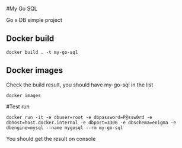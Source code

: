 #My Go SQL

Go x DB simple project

## Docker build
```
docker build . -t my-go-sql
```

## Docker images
Check the build result, you should have my-go-sql in the list
```
docker images 
```

#Test run
```
docker run -it -e dbuser=root -e dbpassword=P@ssw0rd -e dbhost=host.docker.internal -e dbport=3306 -e dbschema=enigma -e dbengine=mysql --name mygosql --rm my-go-sql
```
You should get the result on console
